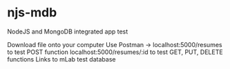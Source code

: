 # njs-mdb
NodeJS and MongoDB integrated app test

Download file onto your computer
Use Postman ->  localhost:5000/resumes to test POST function
                localhost:5000/resumes/:id to test GET, PUT, DELETE functions
Links to mLab test database